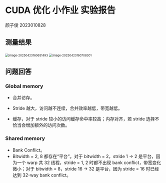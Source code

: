 # CUDA 优化 小作业 实验报告 

颜子俊 2023010828

## 测量结果

<img src="C:\Users\yanzj\AppData\Roaming\Typora\typora-user-images\image-20250423160651493.png" alt="image-20250423160651493" style="zoom:67%;" />

<img src="C:\Users\yanzj\AppData\Roaming\Typora\typora-user-images\image-20250423160708301.png" alt="image-20250423160708301" style="zoom:67%;" />

## 问题回答

### Global memory

- 合并访存。

- Stride 越大，访问越不连续，合并效率越低，带宽越低。

- 缓存，对于 stride 较小的访问缓存命中率较高；内存对齐，若 stride 选择不恰当会增加额外的访问次数。

### Shared memory

- Bank Conflict。
- Bitwidth = 2, 8 都存在“平台”。对于 bitwidth = 2，stride 1 $\to$ 2 是平台，因为一个 warp 共 32 线程，stride = 1, 2 时都不出现 bank conflict，带宽变化微小；对于 bitwidth = 8，stride 16 $\to$ 32 是平台，因为 stride = 16 时已经达到 32-way bank conflict。
